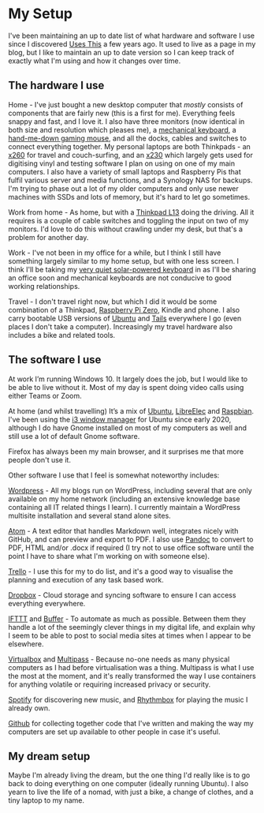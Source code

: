 # My Setup

I've been maintaining an up to date list of what hardware and software I use since I discovered [Uses This][19] a few years ago. It used to live as a page in my blog, but I like to maintain an up to date version so I can keep track of exactly what I'm using and how it changes over time.

## The hardware I use

Home - I've just bought a new desktop computer that _mostly_ consists of components that are fairly new (this is a first for me). Everything feels snappy and fast, and I love it. I also have three monitors (now identical in both size and resolution which pleases me), a [mechanical keyboard][26], a [hand-me-down gaming mouse][17], and all the docks, cables and switches to connect everything together. My personal laptops are both Thinkpads - an [x260][3] for travel and couch-surfing, and an [x230][1] which largely gets used for digitising vinyl and testing software I plan on using on one of my main computers. I also have a variety of small laptops and Raspberry Pis that fulfil various server and media functions, and a Synology NAS for backups. I'm trying to phase out a lot of my older computers and only use newer machines with SSDs and lots of memory, but it's hard to let go sometimes.

Work from home - As home, but with a [Thinkpad L13][25] doing the driving. All it requires is a couple of cable switches and toggling the input on two of my monitors. I'd love to do this without crawling under my desk, but that's a problem for another day.

Work - I've not been in my office for a while, but I think I still have something largely similar to my home setup, but with one less screen. I think I'll be taking my [very quiet solar-powered keyboard][2] in as I'll be sharing an office soon and mechanical keyboards are not conducive to good working relationships.

Travel - I don't travel right now, but which I did it would be some combination of a Thinkpad, [Raspberry Pi Zero][20], Kindle and phone. I also carry bootable USB versions of [Ubuntu][21] and [Tails](https://tails.boum.org/) everywhere I go (even places I don't take a computer). Increasingly my travel hardware also includes a bike and related tools.

## The software I use

At work I’m running Windows 10. It largely does the job, but I would like to be able to live without it. Most of my day is spent doing video calls using either Teams or Zoom.

At home (and whilst travelling) It’s a mix of [Ubuntu][21], [LibreElec][22] and [Raspbian][23]. I've been using the [i3 window manager][27] for Ubuntu since early 2020, although I do have Gnome installed on most of my computers as well and still use a lot of default Gnome software.

Firefox has always been my main browser, and it surprises me that more people don't use it.

Other software I use that I feel is somewhat noteworthy includes:

[Wordpress][24] - All my blogs run on WordPress, including several that are only available on my home network (including an extensive knowledge base containing all IT related things I learn). I currently maintain a WordPress multisite installation and several stand alone sites.

[Atom][6] - A text editor that handles Markdown well, integrates nicely with GitHub, and can preview and export to PDF. I also use [Pandoc][7] to convert to PDF, HTML and/or .docx if required (I try not to use office software until the point I have to share what I'm working on with someone else).

[Trello][9] - I use this for my to do list, and it's a good way to visualise the planning and execution of any task based work.

[Dropbox][10] - Cloud storage and syncing software to ensure I can access everything everywhere.

[IFTTT][11] and [Buffer][12] - To automate as much as possible. Between them they handle a lot of the seemingly clever things in my digital life, and explain why I seem to be able to post to social media sites at times when I appear to be elsewhere.

[Virtualbox][14] and [Multipass][8] - Because no-one needs as many physical computers as I had before virtualisation was a thing. Multipass is what I use the most at the moment, and it's really transformed the way I use containers for anything volatile or requiring increased privacy or security.

[Spotify][5] for discovering new music, and [Rhythmbox][18] for playing the music I already own.

[Github][16] for collecting together code that I've written and making the way my computers are set up available to other people in case it's useful.

## My dream setup

Maybe I'm already living the dream, but the one thing I'd really like is to go back to doing everything on one computer (ideally running Ubuntu). I also yearn to live the life of a nomad, with just a bike, a change of clothes, and a tiny laptop to my name.


 [1]: https://www.lenovo.com/gb/en/laptops/thinkpad/x-series/x230/
 [2]: http://support.logitech.com/product/wireless-solar-keyboard-k760-for-mac
 [3]: https://www.lenovo.com/gb/en/laptops/thinkpad/x-series/ThinkPad-X260/p/22TP2TX2600
 [4]: http://www.amazon.co.uk/Ion-LP-Vinyl-Archiving-Turntable-Converter/dp/B0029QRA1U
 [5]: https://open.spotify.com/
 [6]: https://atom.io/
 [7]: http://pandoc.org/
 [8]: https://multipass.run/
 [9]: https://trello.com
 [10]: https://www.dropbox.com/
 [11]: https://ifttt.com/
 [12]: https://buffer.com
 [13]: https://wiki.gnome.org/Apps/Rhythmbox
 [14]: https://www.virtualbox.org/
 [15]: https://libreelec.tv/
 [16]: https://github.com/teknostatik
 [17]: https://www.amazon.co.uk/Razer-Wraith-Laser-Sensor-Mouse/dp/B009A3KWVU
 [18]: https://wiki.gnome.org/Apps/Rhythmbox
 [19]: https://usesthis.com/
 [20]: https://www.raspberrypi.org/products/raspberry-pi-zero/
 [21]: https://www.ubuntu.com
 [22]: https://libreelec.tv/
 [23]: http://www.raspbian.org/
 [24]: https://wordpress.org/
 [25]: https://www.lenovo.com/gb/en/laptops/thinkpad/l-series/ThinkPad-L13-Gen-2/p/22TPL13L3N2
 [26]: https://www.amazon.co.uk/Hcman-Mechanical-Keyboard-Switches-Anti-ghosting-87-Keys-LED-Black/dp/B0713PRC21
 [27]: https://i3wm.org/
